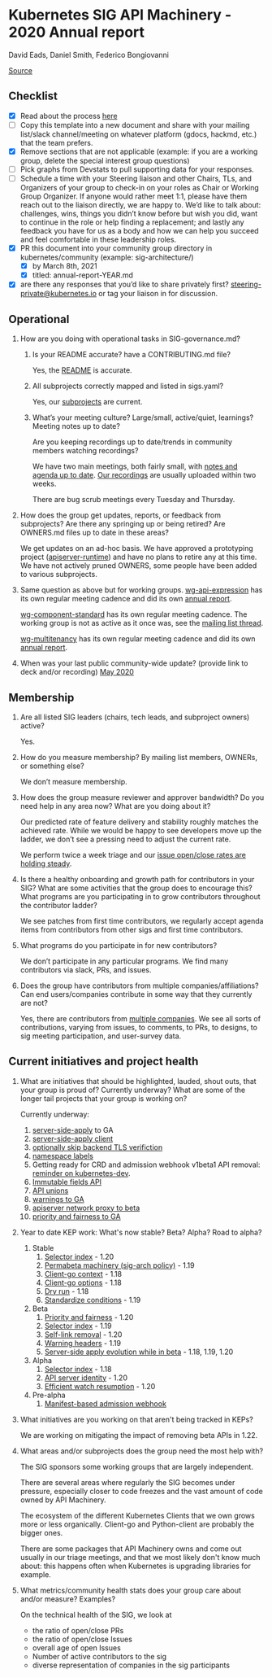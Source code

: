 # Kubernetes SIG API Machinery - 2020 Annual report
David Eads, Daniel Smith, Federico Bongiovanni


[Source](https://github.com/kubernetes/community/blob/master/committee-steering/governance/annual-reports.md)

## Checklist 
- [x] Read about the process [here](https://git.k8s.io/community/committee-steering/governance/annual-reports.md#reporting-process) 
- [ ] Copy this template into a new document and share with your mailing list/slack channel/meeting on whatever platform (gdocs, hackmd, etc.) that the team prefers.
- [x] Remove sections that are not applicable (example: if you are a working group, delete the special interest group questions)
- [ ] Pick graphs from Devstats to pull supporting data for your responses. 
- [ ] Schedule a time with your Steering liaison and other Chairs, TLs, and Organizers of your group to check-in on your
      roles as Chair or Working Group Organizer. 
      If anyone would rather meet 1:1, please have them reach out to the liaison directly, we are happy to.
      We’d like to talk about: challenges, wins, things you didn’t know before but wish you did, want to continue in the
      role or help finding a replacement; and lastly any feedback you have for us as a body and how we can help you
      succeed and feel comfortable in these leadership roles. 
- [x] PR this document into your community group directory in kubernetes/community (example: sig-architecture/) 
  - [x] by March 8th, 2021
  - [x] titled: annual-report-YEAR.md
- [x] are there any responses that you’d like to share privately first? steering-private@kubernetes.io or tag your liaison in for discussion. 

## Operational
1. How are you doing with operational tasks in SIG-governance.md?
   1. Is your README accurate? have a CONTRIBUTING.md file?

      Yes, the [README](https://github.com/kubernetes/community/blob/master/sig-api-machinery/README.md) is accurate.
   2. All subprojects correctly mapped and listed in sigs.yaml?

      Yes, our [subprojects](https://github.com/kubernetes/community/blob/master/sig-api-machinery/README.md#subprojects) are current.
   3. What’s your meeting culture? Large/small, active/quiet, learnings? Meeting notes up to date?
 
      Are you keeping recordings up to date/trends in community members watching recordings?
   
      We have two main meetings, both fairly small, with [notes and agenda up to date](https://docs.google.com/document/d/1x9RNaaysyO0gXHIr1y50QFbiL1x8OWnk2v3XnrdkT5Y/edit).
      [Our recordings](https://www.youtube.com/playlist?list=PL69nYSiGNLP21oW3hbLyjjj4XhrwKxH2R) are usually uploaded within two weeks.
      
      There are bug scrub meetings every Tuesday and Thursday.
      
2. How does the group get updates, reports, or feedback from subprojects? 
   Are there any springing up or being retired? Are OWNERS.md files up to date in these areas?
   
   We get updates on an ad-hoc basis.
   We have approved a prototyping project ([apiserver-runtime](https://github.com/kubernetes-sigs/apiserver-runtime)) and have no plans to retire any at this time.
   We have not actively pruned OWNERS, some people have been added to various subprojects.

3. Same question as above but for working groups.
   [wg-api-expression](https://github.com/kubernetes/community/blob/master/wg-api-expression/README.md) has its own 
   regular meeting cadence and did its own [annual report](https://github.com/kubernetes/community/blob/master/wg-api-expression/annual-report-2020.md).
   
   [wg-component-standard](https://github.com/kubernetes/community/blob/master/archive/wg-component-standard/README.md) has its own
   regular meeting cadence.
   The working group is not as active as it once was, see the [mailing list thread](https://groups.google.com/g/kubernetes-dev/c/sQGrk6HWyj0).
   
   [wg-multitenancy](https://github.com/kubernetes/community/tree/master/wg-multitenancy) has its own regular meeting cadence
   and did its own [annual report](https://github.com/kubernetes/community/blob/master/wg-multitenancy/annual-report-2020.md).

4. When was your last public community-wide update? (provide link to deck and/or recording)
   [May 2020](https://docs.google.com/presentation/d/1UWRaMVtTD3yVhJ3MGBpt7LRIaRHTaQZoGlDT7Bl7jLE/edit#slide=id.g401c104a3c_0_0)

## Membership
1. Are all listed SIG leaders (chairs, tech leads, and subproject owners) active?

   Yes.

2. How do you measure membership? By mailing list members, OWNERs, or something else?

   We don’t measure membership.

3. How does the group measure reviewer and approver bandwidth?
   Do you need help in any area now? What are you doing about it?
   
   Our predicted rate of feature delivery and stability roughly matches the achieved rate.
   While we would be happy to see developers move up the ladder, we don’t see a pressing need to adjust the current rate.
   
   We perform twice a week triage and our [issue open/close rates are holding steady](https://k8s.devstats.cncf.io/d/39/issues-opened-closed-by-sig?orgId=1&var-period=d7&var-sig_name=api-machinery&var-kind_name=All).

4. Is there a healthy onboarding and growth path for contributors in your SIG? What are some activities that the group 
   does to encourage this? What programs are you participating in to grow contributors throughout the contributor ladder?
   
   We see patches from first time contributors, we regularly accept agenda items from contributors from other sigs and
   first time contributors.

5. What programs do you participate in for new contributors?

   We don’t participate in any particular programs.
   We find many contributors via slack, PRs, and issues.

6. Does the group have contributors from multiple companies/affiliations?
   Can end users/companies contribute in some way that they currently are not?
   
   Yes, there are contributors from [multiple companies](https://k8s.devstats.cncf.io/d/74/contributions-chart?orgId=1&var-period=d7&var-metric=contributions&var-repogroup_name=SIG%20API%20Machinery&var-country_name=All&var-company_name=All&var-company=all).
   We see all sorts of contributions, varying from issues, to comments, to PRs, to designs, to sig meeting participation,
   and user-survey data.


## Current initiatives and project health
1. What are initiatives that should be highlighted, lauded, shout outs, that your group is proud of? Currently underway?
   What are some of the longer tail projects that your group is working on?
   
   Currently underway:
   1. [server-side-apply](https://github.com/kubernetes/enhancements/issues/555) to GA
   2. [server-side-apply client](https://github.com/kubernetes/enhancements/tree/master/keps/sig-api-machinery/2155-clientgo-apply#alternative-generated-structs-where-all-fields-are-pointers)
   3. [optionally skip backend TLS verifiction](https://github.com/kubernetes/enhancements/issues/1295)
   4. [namespace labels](https://github.com/kubernetes/enhancements/pull/2162)
   5. Getting ready for CRD and admission webhook v1beta1 API removal: [reminder on kubernetes-dev](https://groups.google.com/g/kubernetes-dev/c/z_AE1EHhZF4/m/kBd3HkWxAwAJ).
   6. [Immutable fields API](https://github.com/kubernetes/enhancements/issues/1101)
   7. [API unions](https://github.com/kubernetes/enhancements/issues/1027)
   8. [warnings to GA](https://github.com/kubernetes/enhancements/issues/1693)
   9. [apiserver network proxy to beta](https://github.com/kubernetes/enhancements/issues/1281)
   10. [priority and fairness to GA](https://github.com/kubernetes/enhancements/issues/1040)

2. Year to date KEP work: What's now stable? Beta? Alpha? Road to alpha?
   1. Stable
      1. [Selector index](https://github.com/kubernetes/kubernetes/commit/fea3042f1f84129ab1cb6e481bd51343061673b7) - 1.20
      2. [Permabeta machinery (sig-arch policy)](https://github.com/kubernetes/enhancements/blob/master/keps/sig-architecture/1635-prevent-permabeta/README.md) - 1.19
      3. [Client-go context](https://github.com/kubernetes/enhancements/blob/master/keps/sig-api-machinery/1601-client-go-context/README.md) - 1.18
      4. [Client-go options](https://github.com/kubernetes/enhancements/blob/master/keps/sig-api-machinery/1601-client-go-context/README.md) - 1.18
      5. [Dry run](https://github.com/kubernetes/enhancements/blob/master/keps/sig-api-machinery/576-dry-run/README.md) - 1.18
      6. [Standardize conditions](https://github.com/kubernetes/enhancements/blob/master/keps/sig-api-machinery/1623-standardize-conditions/README.md) - 1.19
   2. Beta
      1. [Priority and fairness](https://github.com/kubernetes/enhancements/blob/master/keps/sig-api-machinery/1040-priority-and-fairness/README.md) - 1.20
      2. [Selector index](https://github.com/kubernetes/kubernetes/pull/92503) - 1.19
      3. [Self-link removal](https://github.com/kubernetes/enhancements/blob/master/keps/sig-api-machinery/1164-remove-selflink/README.md) - 1.20
      4. [Warning headers](https://github.com/kubernetes/enhancements/blob/master/keps/sig-api-machinery/1693-warnings/README.md) - 1.19
      5. [Server-side apply evolution while in beta](https://github.com/kubernetes/enhancements/blob/master/keps/sig-api-machinery/555-server-side-apply/README.md) - 1.18, 1.19, 1.20
   3. Alpha
      1. [Selector index](https://github.com/kubernetes/kubernetes/pull/87939) - 1.18
      2. [API server identity](https://github.com/kubernetes/enhancements/blob/master/keps/sig-api-machinery/1965-kube-apiserver-identity/README.md) - 1.20
      3. [Efficient watch resumption](https://github.com/kubernetes/enhancements/issues/1904) - 1.20
   4. Pre-alpha
      1. [Manifest-based admission webhook](https://github.com/kubernetes/enhancements/blob/master/keps/sig-api-machinery/1872-manifest-based-admission-webhooks/README.md) 


3. What initiatives are you working on that aren't being tracked in KEPs?

   We are working on mitigating the impact of removing beta APIs in 1.22.

4. What areas and/or subprojects does the group need the most help with?

   The SIG sponsors some working groups that are largely independent. 
   
   There are several areas where regularly the SIG becomes under pressure, especially closer to code freezes and the
   vast amount of code owned by API Machinery.
   
   The ecosystem of the different Kubernetes Clients that we own grows more or less organically. Client-go and
   Python-client are probably the bigger ones.
   
   There are some packages that API Machinery owns and come out usually in our triage meetings, and that we most likely
   don't know much about: this happens often when Kubernetes is upgrading libraries for example. 


5. What metrics/community health stats does your group care about and/or measure? Examples?

   On the technical health of the SIG, we look at
   - the ratio of open/close PRs
   - the ratio of open/close Issues
   - overall age of open Issues
   - Number of active contributors to the sig
   - diverse representation of companies in the sig participants
